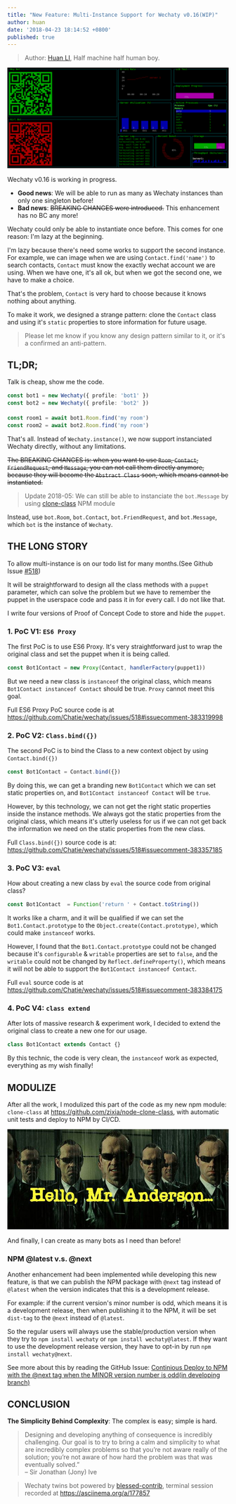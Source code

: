 ```yaml
---
title: "New Feature: Multi-Instance Support for Wechaty v0.16(WIP)"
author: huan
date: '2018-04-23 18:14:52 +0800'
published: true
---
```


> Author: [Huan LI](https://github.com/zixia), Half machine half human boy.

![blessed twins bot](/download/2018/blessed-twins-bot.png)

Wechaty v0.16 is working in progress.

* **Good news**: We will be able to run as many as Wechaty instances than only one singleton before!
* **Bad news**: ~~BREAKING CHANGES were introduced.~~ This enhancement has no BC any more!


<!--more-->


Wechaty could only be able to instantiate once before. This comes for one reason: I'm lazy at the beginning.

I'm lazy because there's need some works to support the second instance. For example, we can image when we are using `Contact.find('name')` to search contacts, `Contact` must know the exactly wechat account we are using. When we have one, it's all ok, but when we got the second one, we have to make a choice.

That's the problem, `Contact` is very hard to choose because it knows nothing about anything.

To make it work, we designed a strange pattern: clone the `Contact` class and using it's `static` properties to store information for future usage.

> Please let me know if you know any design pattern similar to it, or it's a confirmed an anti-pattern.

## TL;DR;

Talk is cheap, show me the code.

```ts
const bot1 = new Wechaty({ profile: 'bot1' })
const bot2 = new Wechaty({ profile: 'bot2' })

const room1 = await bot1.Room.find('my room')
const room2 = await bot2.Room.find('my room')
```

That's all. Instead of `Wechaty.instance()`, we now support instanciated Wechaty directly, without any limitations.

~~The BREAKING CHANGES is: when you want to use `Room`, `Contact`, `FriendRequest`, and `Message`, you can not call them directly anymore, because they will become the `Abstract Class` soon, which means cannot be instantiated.~~

> Update 2018-05: We can still be able to instanciate the `bot.Message` by using [clone-class](https://www.npmjs.com/package/clone-class) NPM module

Instead, use `bot.Room`, `bot.Contact`, `bot.FriendRequest`, and `bot.Message`, which `bot` is the instance of `Wechaty`.

## THE LONG STORY

To allow multi-instance is on our todo list for many months.(See Github Issue [#518](https://github.com/Chatie/wechaty/issues/518))

It will be straightforward to design all the class methods with a `puppet` parameter, which can solve the problem but we have to remember the puppet in the userspace code and pass it in for every call. I do not like that.

I write four versions of Proof of Concept Code to store and hide the `puppet`.

### 1. PoC V1: `ES6 Proxy`

The first PoC is to use ES6 Proxy. It's very straightforward just to wrap the original class and set the puppet when it is being called.

```ts
const Bot1Contact = new Proxy(Contact, handlerFactory(puppet1))
```

But we need a new class is `instanceof` the original class, which means `Bot1Contact instanceof Contact` should be true. `Proxy` cannot meet this goal.

Full ES6 Proxy PoC source code is at <https://github.com/Chatie/wechaty/issues/518#issuecomment-383319998>

### 2. PoC V2: `Class.bind({})`

The second PoC is to bind the Class to a new context object by using `Contact.bind({})`

```ts
const Bot1Contact = Contact.bind({})
```

By doing this, we can get a branding new `Bot1Contact` which we can set static properties on, and `Bot1Contact instanceof Contact` will be `true`.

However, by this technology, we can not get the right static properties inside the instance methods. We always got the static properties from the original class, which means it's utterly useless for us if we can not get back the information we need on the static properties from the new class.

Full `Class.bind({})` source code is at: <https://github.com/Chatie/wechaty/issues/518#issuecomment-383357185>

### 3. PoC V3: `eval`

How about creating a new class by `eval` the source code from original class?

```ts
const Bot1Contact  = Function('return ' + Contact.toString())
```

It works like a charm, and it will be qualified if we can set the `Bot1.Contact.prototype` to the `Object.create(Contact.prototype)`, which could make `instanceof` works.

However, I found that the `Bot1.Contact.prototype` could not be changed because it's `configurable` & `writable` properties are set to `false`, and the `writable` could not be changed by `Reflect.defineProperty()`, which means it will not be able to support the `Bot1Contact instanceof Contact`.

Full `eval` source code is at <https://github.com/Chatie/wechaty/issues/518#issuecomment-383384175>

### 4. PoC V4: `class extend`

After lots of massive research & experiment work, I decided to extend the original class to create a new one for our usage. 

```ts
class Bot1Contact extends Contact {}
```

By this technic, the code is very clean, the `instanceof` work as expected, everything as my wish finally!

## MODULIZE

After all the work, I modulized this part of the code as my new npm module: `clone-class` at <https://github.com/zixia/node-clone-class>, with automatic unit tests and deploy to NPM by CI/CD.

![Hello Mr. Anderson](/download/2018/agent-smith-clone-anderson.jpg)

And finally, I can create as many bots as I need than before!

### NPM @latest v.s. @next

Another enhancement had been implemented while developing this new feature, is that we can publish the NPM package with `@next` tag instead of `@latest` when the version indicates that this is a development release.

For example: if the current version's minor number is odd, which means it is a development release, then when publishing it to the NPM, it will be set `dist-tag` to the `@next` instead of `@latest`.

So the regular users will always use the stable/production version when they try to `npm install wechaty` or `npm install wechaty@latest`. If they want to use the development release version, they have to opt-in by run `npm install wechaty@next`.

See more about this by reading the GitHub Issue: [Continious Deploy to NPM with the @next tag when the MINOR version number is odd(in developing branch)](https://github.com/Chatie/wechaty/issues/1158)

## CONCLUSION

**The Simplicity Behind Complexity**: The complex is easy; simple is hard.

> Designing and developing anything of consequence is incredibly challenging. Our goal is to try to bring a calm and simplicity to what are incredibly complex problems so that you’re not aware really of the solution; you’re not aware of how hard the problem was that was eventually solved.”  
> – Sir Jonathan (Jony) Ive

<script src="https://asciinema.org/a/177857.js" id="asciicast-177857" async></script>

> Wechaty twins bot powered by [blessed-contrib](https://github.com/yaronn/blessed-contrib/), terminal session recorded at <https://asciinema.org/a/177857>
